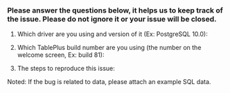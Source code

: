 ### Please answer the questions below, it helps us to keep track of the issue. Please do not ignore it or your issue will be closed.

1. Which driver are you using and version of it (Ex: PostgreSQL 10.0):

2. Which TablePlus build number are you using (the number on the welcome screen, Ex: build 81):

3. The steps to reproduce this issue:

Noted: If the bug is related to data, please attach an example SQL data.

